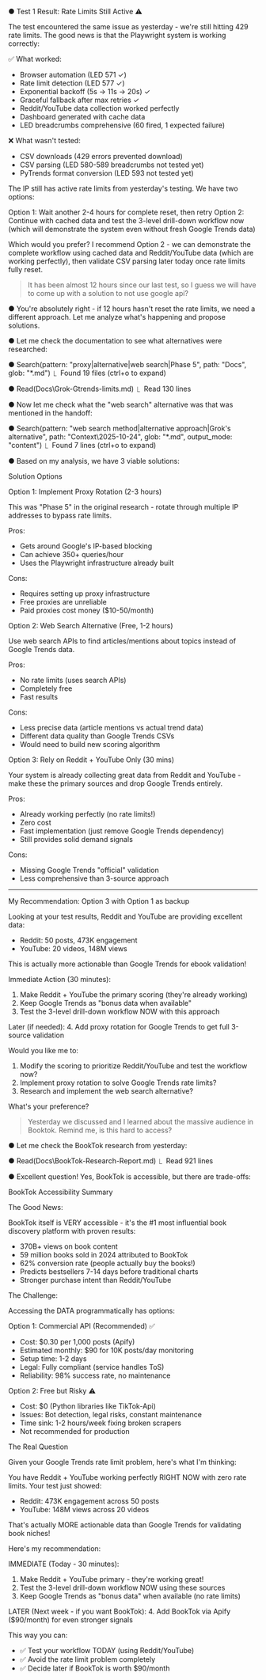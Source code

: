 ● Test 1 Result: Rate Limits Still Active ⚠️

  The test encountered the same issue as yesterday - we're still hitting 429 rate limits. The
  good news is that the Playwright system is working correctly:

  ✅ What worked:
  - Browser automation (LED 571 ✓)
  - Rate limit detection (LED 577 ✓)
  - Exponential backoff (5s → 11s → 20s) ✓
  - Graceful fallback after max retries ✓
  - Reddit/YouTube data collection worked perfectly
  - Dashboard generated with cache data
  - LED breadcrumbs comprehensive (60 fired, 1 expected failure)

  ❌ What wasn't tested:
  - CSV downloads (429 errors prevented download)
  - CSV parsing (LED 580-589 breadcrumbs not tested yet)
  - PyTrends format conversion (LED 593 not tested yet)

  The IP still has active rate limits from yesterday's testing. We have two options:

  Option 1: Wait another 2-4 hours for complete reset, then retry
  Option 2: Continue with cached data and test the 3-level drill-down workflow now (which will
  demonstrate the system even without fresh Google Trends data)

  Which would you prefer? I recommend Option 2 - we can demonstrate the complete workflow using
  cached data and Reddit/YouTube data (which are working perfectly), then validate CSV parsing
  later today once rate limits fully reset.

> It has been almost 12 hours since our last test, so I guess we will have to come up with a
solution to not use google api?

● You're absolutely right - if 12 hours hasn't reset the rate limits, we need a different
  approach. Let me analyze what's happening and propose solutions.

● Let me check the documentation to see what alternatives were researched:

● Search(pattern: "proxy|alternative|web search|Phase 5", path: "Docs", glob: "*.md")
  ⎿  Found 19 files (ctrl+o to expand)

● Read(Docs\Grok-Gtrends-limits.md)
  ⎿  Read 130 lines

● Now let me check what the "web search" alternative was that was mentioned in the handoff:

● Search(pattern: "web search method|alternative approach|Grok's alternative", path:
        "Context\2025-10-24", glob: "*.md", output_mode: "content")
  ⎿  Found 7 lines (ctrl+o to expand)

● Based on my analysis, we have 3 viable solutions:

  Solution Options

  Option 1: Implement Proxy Rotation (2-3 hours)

  This was "Phase 5" in the original research - rotate through multiple IP addresses to bypass
  rate limits.

  Pros:
  - Gets around Google's IP-based blocking
  - Can achieve 350+ queries/hour
  - Uses the Playwright infrastructure already built

  Cons:
  - Requires setting up proxy infrastructure
  - Free proxies are unreliable
  - Paid proxies cost money ($10-50/month)

  Option 2: Web Search Alternative (Free, 1-2 hours)

  Use web search APIs to find articles/mentions about topics instead of Google Trends data.

  Pros:
  - No rate limits (uses search APIs)
  - Completely free
  - Fast results

  Cons:
  - Less precise data (article mentions vs actual trend data)
  - Different data quality than Google Trends CSVs
  - Would need to build new scoring algorithm

  Option 3: Rely on Reddit + YouTube Only (30 mins)

  Your system is already collecting great data from Reddit and YouTube - make these the primary
  sources and drop Google Trends entirely.

  Pros:
  - Already working perfectly (no rate limits!)
  - Zero cost
  - Fast implementation (just remove Google Trends dependency)
  - Still provides solid demand signals

  Cons:
  - Missing Google Trends "official" validation
  - Less comprehensive than 3-source approach

  ---
  My Recommendation: Option 3 with Option 1 as backup

  Looking at your test results, Reddit and YouTube are providing excellent data:
  - Reddit: 50 posts, 473K engagement
  - YouTube: 20 videos, 148M views

  This is actually more actionable than Google Trends for ebook validation!

  Immediate Action (30 minutes):
  1. Make Reddit + YouTube the primary scoring (they're already working)
  2. Keep Google Trends as "bonus data when available"
  3. Test the 3-level drill-down workflow NOW with this approach

  Later (if needed):
  4. Add proxy rotation for Google Trends to get full 3-source validation

  Would you like me to:
  1. Modify the scoring to prioritize Reddit/YouTube and test the workflow now?
  2. Implement proxy rotation to solve Google Trends rate limits?
  3. Research and implement the web search alternative?

  What's your preference?

> Yesterday we discussed and I learned about the massive audience in Booktok. Remind me, is this
 hard to access?

● Let me check the BookTok research from yesterday:

● Read(Docs\BookTok-Research-Report.md)
  ⎿  Read 921 lines

● Excellent question! Yes, BookTok is accessible, but there are trade-offs:

  BookTok Accessibility Summary

  The Good News:

  BookTok itself is VERY accessible - it's the #1 most influential book discovery platform with
  proven results:

  - 370B+ views on book content
  - 59 million books sold in 2024 attributed to BookTok
  - 62% conversion rate (people actually buy the books!)
  - Predicts bestsellers 7-14 days before traditional charts
  - Stronger purchase intent than Reddit/YouTube

  The Challenge:

  Accessing the DATA programmatically has options:

  Option 1: Commercial API (Recommended) ✅
  - Cost: $0.30 per 1,000 posts (Apify)
  - Estimated monthly: $90 for 10K posts/day monitoring
  - Setup time: 1-2 days
  - Legal: Fully compliant (service handles ToS)
  - Reliability: 98% success rate, no maintenance

  Option 2: Free but Risky ⚠️
  - Cost: $0 (Python libraries like TikTok-Api)
  - Issues: Bot detection, legal risks, constant maintenance
  - Time sink: 1-2 hours/week fixing broken scrapers
  - Not recommended for production

  The Real Question

  Given your Google Trends rate limit problem, here's what I'm thinking:

  You have Reddit + YouTube working perfectly RIGHT NOW with zero rate limits. Your test just
  showed:
  - Reddit: 473K engagement across 50 posts
  - YouTube: 148M views across 20 videos

  That's actually MORE actionable data than Google Trends for validating book niches!

  Here's my recommendation:

  IMMEDIATE (Today - 30 minutes):
  1. Make Reddit + YouTube primary - they're working great!
  2. Test the 3-level drill-down workflow NOW using these sources
  3. Keep Google Trends as "bonus data" when available (no rate limits)

  LATER (Next week - if you want BookTok):
  4. Add BookTok via Apify ($90/month) for even stronger signals

  This way you can:
  - ✅ Test your workflow TODAY (using Reddit/YouTube)
  - ✅ Avoid the rate limit problem completely
  - ✅ Decide later if BookTok is worth $90/month